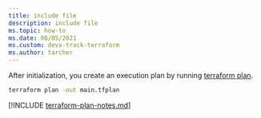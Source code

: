 ```yaml
---
title: include file
description: include file
ms.topic: how-to
ms.date: 08/05/2021
ms.custom: devx-track-terraform
ms.author: tarcher
---
```


After initialization, you create an execution plan by running [terraform plan](https://www.terraform.io/docs/commands/plan.html).

```cmd
terraform plan -out main.tfplan
```

[!INCLUDE [terraform-plan-notes.md](terraform-plan-notes.md)]